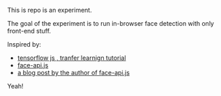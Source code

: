 This is repo is an experiment.

The goal of the experiment is to run in-browser face detection with only front-end stuff.

Inspired by:
* [tensorflow js , tranfer learnign tutorial](https://github.com/remiconnesson/tf_js_transfer_tutorial)
* [face-api.js](https://github.com/justadudewhohacks/face-api.js#face-api.js-for-the-browser)
* [a blog post by the author of face-api.js]()

Yeah!
